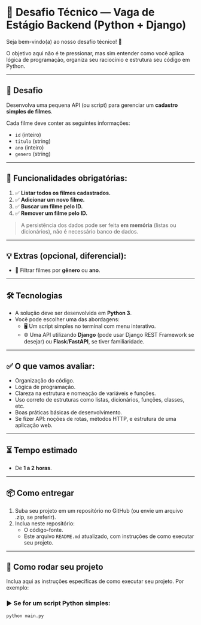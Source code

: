# 🐍 Desafio Técnico — Vaga de Estágio Backend (Python + Django)

Seja bem-vindo(a) ao nosso desafio técnico! 🎯

O objetivo aqui não é te pressionar, mas sim entender como você aplica lógica de programação, organiza seu raciocínio e estrutura seu código em Python.

---

## 🚀 Desafio

Desenvolva uma pequena API (ou script) para gerenciar um **cadastro simples de filmes**.

Cada filme deve conter as seguintes informações:

- `id` (inteiro)
- `titulo` (string)
- `ano` (inteiro)
- `genero` (string)

---

## 🎯 Funcionalidades obrigatórias:

1. ✅ **Listar todos os filmes cadastrados.**
2. ✅ **Adicionar um novo filme.**
3. ✅ **Buscar um filme pelo ID.**
4. ✅ **Remover um filme pelo ID.**

> A persistência dos dados pode ser feita **em memória** (listas ou dicionários), não é necessário banco de dados.

---

## 💡 Extras (opcional, diferencial):

- 🔎 Filtrar filmes por **gênero** ou **ano**.

---

## 🛠️ Tecnologias

- A solução deve ser desenvolvida em **Python 3**.
- Você pode escolher uma das abordagens:
  - 🖥️ Um script simples no terminal com menu interativo.
  - 🌐 Uma API utilizando **Django** (pode usar Django REST Framework se desejar) ou **Flask**/**FastAPI**, se tiver familiaridade.

---

## ✅ O que vamos avaliar:

- Organização do código.
- Lógica de programação.
- Clareza na estrutura e nomeação de variáveis e funções.
- Uso correto de estruturas como listas, dicionários, funções, classes, etc.
- Boas práticas básicas de desenvolvimento.
- Se fizer API: noções de rotas, métodos HTTP, e estrutura de uma aplicação web.

---

## ⏳ Tempo estimado

- De **1 a 2 horas**.

---

## 📦 Como entregar

1. Suba seu projeto em um repositório no GitHub (ou envie um arquivo .zip, se preferir).
2. Inclua neste repositório:
   - O código-fonte.
   - Este arquivo `README.md` atualizado, com instruções de como executar seu projeto.

---

## 🚀 Como rodar seu projeto

Inclua aqui as instruções específicas de como executar seu projeto. Por exemplo:

### ▶️ Se for um script Python simples:
```bash
python main.py
